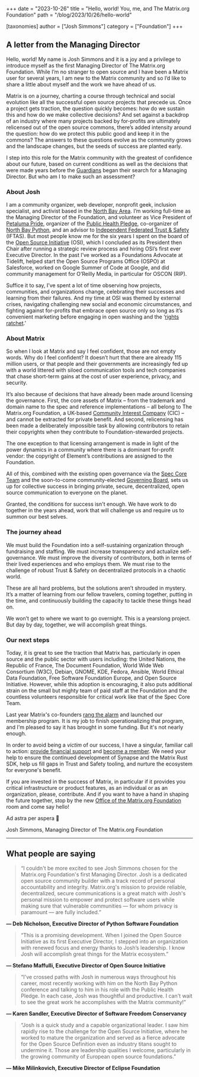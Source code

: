 +++
date = "2023-10-26"
title = "Hello, world! You, me, and The Matrix.org Foundation"
path = "/blog/2023/10/26/hello-world"

[taxonomies]
author = ["Josh Simmons"]
category = ["Foundation"]
+++

## A letter from the Managing Director

Hello, world! My name is Josh Simmons and it is a joy and a privilege to introduce myself as the first Managing Director of The Matrix.org Foundation. While I’m no stranger to open source and I have been a Matrix user for several years, I am new to the Matrix community and so I’d like to share a little about myself and the work we have ahead of us.

<!-- more -->

Matrix is on a journey, charting a course through technical and social evolution like all the successful open source projects that precede us. Once a project gets traction, the question quickly becomes: how do we sustain this and how do we make collective decisions? And set against a backdrop of an industry where many projects backed by for-profits are ultimately relicensed out of the open source commons, there’s added intensity around the question: how do we protect this public good and keep it in the commons? The answers to these questions evolve as the community grows and the landscape changes, but the seeds of success are planted early.

I step into this role for the Matrix community with the greatest of confidence about our future, based on current conditions as well as the decisions that were made years before the [Guardians](https://matrix.org/about#the-guardians) began their search for a Managing Director. But who am I to make such an assessment?

### About Josh

I am a community organizer, web developer, nonprofit geek, inclusion specialist, and activist based in the [North Bay Area](https://josh.link/bliss). I’m working full-time as the Managing Director of the Foundation, and volunteer as Vice President of [Petaluma Pride](https://petalumapride.org/), organizer of the [Public Health Pledge](https://publichealthpledge.com/), co-organizer of [North Bay Python](https://northbaypython.org/), and an advisor to [Independent Federated Trust & Safety](https://iftas.org/) (IFTAS). But most people know me for the six years I spent on the board of the [Open Source Initiative](https://opensource.org/) (OSI), which I concluded as its President then Chair after running a strategic review process and hiring OSI’s first ever Executive Director. In the past I’ve worked as a Foundations Advocate at Tidelift, helped start the Open Source Programs Office (OSPO) at Salesforce, worked on Google Summer of Code at Google, and did community management for O’Reilly Media, in particular for OSCON (RIP).

Suffice it to say, I’ve spent a lot of time observing how projects, communities, and organizations change, celebrating their successes and learning from their failures. And my time at OSI was themed by external crises, navigating challenging new social and economic circumstances, and fighting against for-profits that embrace open source only so long as it’s convenient marketing before engaging in open washing and the ‘[rights ratchet](https://meshedinsights.com/2021/02/02/rights-ratchet/).’

### About Matrix

So when I look at Matrix and say I feel confident, those are not empty words. Why do I feel confident? It doesn’t hurt that there are already 115 million users, or that people and their governments are increasingly fed up with a world littered with siloed communication tools and tech companies that chase short-term gains at the cost of user experience, privacy, and security.

It’s also because of decisions that have already been made around licensing the governance. First, the core assets of Matrix – from the trademark and domain name to the spec and reference implementations – all belong to The Matrix.org Foundation, a UK-based [Community Interest Company](https://matrix.org/about#legal-details) (CIC) – and cannot be extracted for private benefit. And second, relicensing has been made a deliberately impossible task by allowing contributors to retain their copyrights when they contribute to Foundation-stewarded projects.

The one exception to that licensing arrangement is made in light of the power dynamics in a community where there is a dominant for-profit vendor: the copyright of Element’s contributions are assigned to the Foundation.

All of this, combined with the existing open governance via the [Spec Core Team](https://matrix.org/about#the-spec-core-team) and the soon-to-come community-elected [Governing Board](https://matrix.org/membership), sets us up for collective success in bringing private, secure, decentralized, open source communication to everyone on the planet.

Granted, the conditions for success isn't enough. We have work to do together in the years ahead, work that will challenge us and require us to summon our best selves.

### The journey ahead

We must build the Foundation into a self-sustaining organization through fundraising and staffing. We must increase transparency and actualize self-governance. We must improve the diversity of contributors, both in terms of their lived experiences and who employs them. We must rise to the challenge of robust Trust & Safety on decentralized protocols in a chaotic world. 

These are all hard problems, but the solutions aren’t shrouded in mystery. It’s a matter of learning from our fellow travelers, coming together, putting in the time, and continuously building the capacity to tackle these things head on.

We won’t get to where we want to go overnight. This is a yearslong project. But day by day, together, we will accomplish great things.

### Our next steps

Today, it is great to see the traction that Matrix has, particularly in open source and the public sector with users including: the United Nations, the Republic of France, The Document Foundation, World Wide Web Consortium (W3C), Debian, GNOME, KDE, Fedora, Ansible, World Ethical Data Foundation, Free Software Foundation Europe, and Open Source Initiative. However, while this adoption is encouraging, it also puts additional strain on the small but mighty team of paid staff at the Foundation and the countless volunteers responsible for critical work like that of the Spec Core Team.

Last year Matrix's co-founders [rang the alarm](https://matrix.org/blog/2022/12/01/funding-matrix-via-the-matrix-org-foundation/) and launched our membership program. It is my job to finish operationalizing that program, and I'm pleased to say it has brought in some funding. But it's not nearly enough.

In order to avoid being a _victim_ of our success, I have a singular, familiar call to action: [provide financial support](https://matrix.org/support/) and [become a member](https://matrix.org/membership/). We need your help to ensure the continued development of Synapse and the Matrix Rust SDK, help us fill gaps in Trust and Safety tooling, and nurture the ecosystem for everyone's benefit.

If you are invested in the success of Matrix, in particular if it provides you critical infrastructure or product features, as an individual or as an organization, please, contribute. And if you want to have a hand in shaping the future together, stop by the new [Office of the Matrix.org Foundation](https://matrix.to/#/#foundation-office:matrix.org) room and come say hello!

Ad astra per aspera 🚀

Josh Simmons, Managing Director of The Matrix.org Foundation

---

## What people are saying

> “I couldn't be more excited to see Josh Simmons chosen for the Matrix.org Foundation's first Managing Director. Josh is a dedicated open source community builder with a track record of personal accountability and integrity. Matrix.org's mission to provide reliable, decentralized, secure communications is a great match with Josh's personal mission to empower and protect software users while making sure that vulnerable communities — for whom privacy is paramount — are fully included.”

**— Deb Nicholson, Executive Director of Python Software Foundation**

> “This is a promising development. When I joined the Open Source Initiative as its first Executive Director, I stepped into an organization with renewed focus and energy thanks to Josh’s leadership. I know Josh will accomplish great things for the Matrix ecosystem.”

**— Stefano Maffulli, Executive Director of Open Source Initiative**

> “I've crossed paths with Josh in numerous ways throughout his career, most recently working with him on the North Bay Python conference and talking to him in his role with the Public Health Pledge. In each case, Josh was thoughtful and productive. I can't wait to see the great work he accomplishes with the Matrix community!”

**— Karen Sandler, Executive Director of Software Freedom Conservancy**

> “Josh is a quick study and a capable organizational leader. I saw him rapidly rise to the challenge for the Open Source Initiative, where he worked to mature the organization and served as a fierce advocate for the Open Source Definition even as industry titans sought to undermine it. Those are leadership qualities I welcome, particularly in the growing community of European open source foundations.”

**— Mike Milinkovich, Executive Director of Eclipse Foundation**
